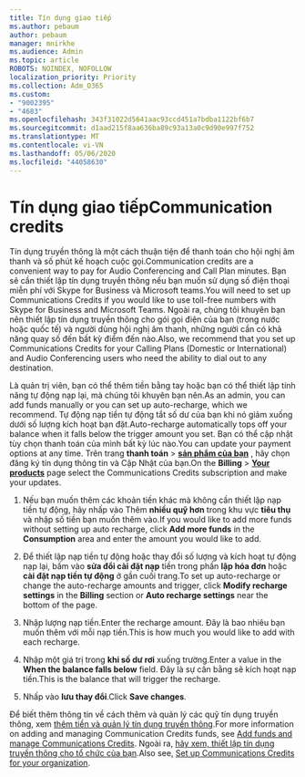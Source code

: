 ```yaml
---
title: Tín dụng giao tiếp
ms.author: pebaum
author: pebaum
manager: mnirkhe
ms.audience: Admin
ms.topic: article
ROBOTS: NOINDEX, NOFOLLOW
localization_priority: Priority
ms.collection: Adm_O365
ms.custom:
- "9002395"
- "4683"
ms.openlocfilehash: 343f31022d5641aac93ccd451a7bdba1122bf6b7
ms.sourcegitcommit: d1aad215f8aa636ba89c93a13a0c9d90e997f752
ms.translationtype: MT
ms.contentlocale: vi-VN
ms.lasthandoff: 05/06/2020
ms.locfileid: "44058630"
---
```

# <a name="communication-credits"></a><span data-ttu-id="eb977-102">Tín dụng giao tiếp</span><span class="sxs-lookup"><span data-stu-id="eb977-102">Communication credits</span></span>

<span data-ttu-id="eb977-103">Tín dụng truyền thông là một cách thuận tiện để thanh toán cho hội nghị âm thanh và số phút kế hoạch cuộc gọi.</span><span class="sxs-lookup"><span data-stu-id="eb977-103">Communication credits are a convenient way to pay for Audio Conferencing and Call Plan minutes.</span></span>  <span data-ttu-id="eb977-104">Bạn sẽ cần thiết lập tín dụng truyền thông nếu bạn muốn sử dụng số điện thoại miễn phí với Skype for Business và Microsoft teams.</span><span class="sxs-lookup"><span data-stu-id="eb977-104">You will need to set up Communications Credits if you would like to use toll-free numbers with Skype for Business and Microsoft Teams.</span></span>  <span data-ttu-id="eb977-105">Ngoài ra, chúng tôi khuyên bạn nên thiết lập tín dụng truyền thông cho gói gọi điện của bạn (trong nước hoặc quốc tế) và người dùng hội nghị âm thanh, những người cần có khả năng quay số đến bất kỳ điểm đến nào.</span><span class="sxs-lookup"><span data-stu-id="eb977-105">Also, we recommend that you set up Communications Credits for your Calling Plans (Domestic or International) and Audio Conferencing users who need the ability to dial out to any destination.</span></span>

<span data-ttu-id="eb977-106">Là quản trị viên, bạn có thể thêm tiền bằng tay hoặc bạn có thể thiết lập tính năng tự động nạp lại, mà chúng tôi khuyên bạn nên.</span><span class="sxs-lookup"><span data-stu-id="eb977-106">As an admin, you can add funds manually or you can set up auto-recharge, which we recommend.</span></span>  <span data-ttu-id="eb977-107">Tự động nạp tiền tự động tắt số dư của bạn khi nó giảm xuống dưới số lượng kích hoạt bạn đặt.</span><span class="sxs-lookup"><span data-stu-id="eb977-107">Auto-recharge automatically tops off your balance when it falls below the trigger amount you set.</span></span>  <span data-ttu-id="eb977-108">Bạn có thể cập nhật tùy chọn thanh toán của mình bất kỳ lúc nào.</span><span class="sxs-lookup"><span data-stu-id="eb977-108">You can update your payment options at any time.</span></span> <span data-ttu-id="eb977-109">Trên trang **thanh toán** > **[sản phẩm của bạn](https://go.microsoft.com/fwlink/p/?linkid=842054)** , hãy chọn đăng ký tín dụng thông tin và Cập Nhật của bạn.</span><span class="sxs-lookup"><span data-stu-id="eb977-109">On the **Billing** > **[Your products](https://go.microsoft.com/fwlink/p/?linkid=842054)** page select the Communications Credits subscription and make your updates.</span></span>

1. <span data-ttu-id="eb977-110">Nếu bạn muốn thêm các khoản tiền khác mà không cần thiết lập nạp tiền tự động, hãy nhấp vào Thêm **nhiều quỹ hơn** trong khu vực **tiêu thụ** và nhập số tiền bạn muốn thêm vào.</span><span class="sxs-lookup"><span data-stu-id="eb977-110">If you would like to add more funds without setting up auto recharge, click **Add more funds** in the **Consumption** area and enter the amount you would like to add.</span></span>

2. <span data-ttu-id="eb977-111">Để thiết lập nạp tiền tự động hoặc thay đổi số lượng và kích hoạt tự động nạp lại, bấm vào **sửa đổi cài đặt nạp** tiền trong phần **lập hóa đơn** hoặc **cài đặt nạp tiền tự động** ở gần cuối trang.</span><span class="sxs-lookup"><span data-stu-id="eb977-111">To set up auto-recharge or change the auto-recharge amounts and trigger, click **Modify recharge settings** in the **Billing** section or **Auto recharge settings** near the bottom of the page.</span></span>  

3. <span data-ttu-id="eb977-112">Nhập lượng nạp tiền.</span><span class="sxs-lookup"><span data-stu-id="eb977-112">Enter the recharge amount.</span></span> <span data-ttu-id="eb977-113">Đây là bao nhiêu bạn muốn thêm với mỗi nạp tiền.</span><span class="sxs-lookup"><span data-stu-id="eb977-113">This is how much you would like to add with each recharge.</span></span>  

4. <span data-ttu-id="eb977-114">Nhập một giá trị trong **khi số dư rơi** xuống trường.</span><span class="sxs-lookup"><span data-stu-id="eb977-114">Enter a value in the **When the balance falls below** field.</span></span> <span data-ttu-id="eb977-115">Đây là sự cân bằng sẽ kích hoạt nạp tiền.</span><span class="sxs-lookup"><span data-stu-id="eb977-115">This is the balance that will trigger the recharge.</span></span>

5. <span data-ttu-id="eb977-116">Nhấp vào **lưu thay đổi**.</span><span class="sxs-lookup"><span data-stu-id="eb977-116">Click **Save changes**.</span></span>

<span data-ttu-id="eb977-117">Để biết thêm thông tin về cách thêm và quản lý các quỹ tín dụng truyền thông, xem [thêm tiền và quản lý tín dụng truyền thông](https://docs.microsoft.com/microsoftteams/add-funds-and-manage-communications-credits).</span><span class="sxs-lookup"><span data-stu-id="eb977-117">For more information on adding and managing Communication Credits funds, see [Add funds and manage Communications Credits](https://docs.microsoft.com/microsoftteams/add-funds-and-manage-communications-credits).</span></span> <span data-ttu-id="eb977-118">Ngoài ra, [hãy xem, thiết lập tín dụng truyền thông cho tổ chức của bạn](https://docs.microsoft.com/microsoftteams/set-up-communications-credits-for-your-organization).</span><span class="sxs-lookup"><span data-stu-id="eb977-118">Also see, [Set up Communications Credits for your organization](https://docs.microsoft.com/microsoftteams/set-up-communications-credits-for-your-organization).</span></span>
